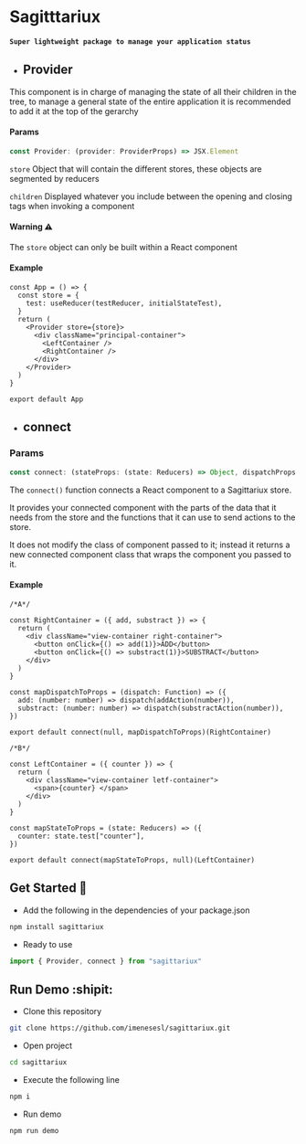 # Sagitttariux

#### `Super lightweight package to manage your application status`

- ## Provider

This component is in charge of managing the state of all their children in the tree, to manage a general state of the entire application it is recommended to add it at the top of the gerarchy

#### Params

```ts
const Provider: (provider: ProviderProps) => JSX.Element
```

`store` Object that will contain the different stores, these objects are segmented by reducers

`children` Displayed whatever you include between the opening and closing tags when invoking a component

#### Warning ⚠️

The `store` object can only be built within a React component

#### Example

```tsx
const App = () => {
  const store = {
    test: useReducer(testReducer, initialStateTest),
  }
  return (
    <Provider store={store}>
      <div className="principal-container">
        <LeftContainer />
        <RightContainer />
      </div>
    </Provider>
  )
}

export default App
```

- ## connect

### Params

```ts
const connect: (stateProps: (state: Reducers) => Object, dispatchProps: Dispatch) => (Component: any) => typeof (Anonymous class)
```

The `connect()` function connects a React component to a Sagittariux store.

It provides your connected component with the parts of the data that it needs from the store and the functions that it can use to send actions to the store.

It does not modify the class of component passed to it; instead it returns a new connected component class that wraps the component you passed to it.

#### Example

```tsx
/*A*/

const RightContainer = ({ add, substract }) => {
  return (
    <div className="view-container right-container">
      <button onClick={() => add(1)}>ADD</button>
      <button onClick={() => substract(1)}>SUBSTRACT</button>
    </div>
  )
}

const mapDispatchToProps = (dispatch: Function) => ({
  add: (number: number) => dispatch(addAction(number)),
  substract: (number: number) => dispatch(substractAction(number)),
})

export default connect(null, mapDispatchToProps)(RightContainer)

/*B*/

const LeftContainer = ({ counter }) => {
  return (
    <div className="view-container letf-container">
      <span>{counter} </span>
    </div>
  )
}

const mapStateToProps = (state: Reducers) => ({
  counter: state.test["counter"],
})

export default connect(mapStateToProps, null)(LeftContainer)
```

## Get Started :rocket:

- Add the following in the dependencies of your package.json

```bash
npm install sagittariux
```

- Ready to use

```ts
import { Provider, connect } from "sagittariux"
```

## Run Demo :shipit:

- Clone this repository

```bash
git clone https://github.com/imenesesl/sagittariux.git
```

- Open project

```bash
cd sagittariux
```

- Execute the following line

```bash
npm i
```

- Run demo

```bash
npm run demo
```
